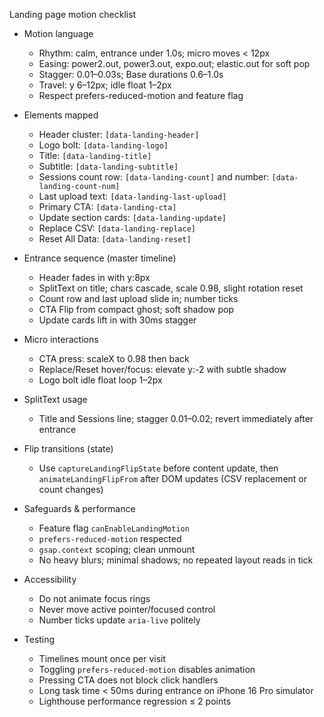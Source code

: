 Landing page motion checklist

- Motion language
  - Rhythm: calm, entrance under 1.0s; micro moves < 12px
  - Easing: power2.out, power3.out, expo.out; elastic.out for soft pop
  - Stagger: 0.01–0.03s; Base durations 0.6–1.0s
  - Travel: y 6–12px; idle float 1–2px
  - Respect prefers-reduced-motion and feature flag

- Elements mapped
  - Header cluster: `[data-landing-header]`
  - Logo bolt: `[data-landing-logo]`
  - Title: `[data-landing-title]`
  - Subtitle: `[data-landing-subtitle]`
  - Sessions count row: `[data-landing-count]` and number: `[data-landing-count-num]`
  - Last upload text: `[data-landing-last-upload]`
  - Primary CTA: `[data-landing-cta]`
  - Update section cards: `[data-landing-update]`
  - Replace CSV: `[data-landing-replace]`
  - Reset All Data: `[data-landing-reset]`

- Entrance sequence (master timeline)
  - Header fades in with y:8px
  - SplitText on title; chars cascade, scale 0.98, slight rotation reset
  - Count row and last upload slide in; number ticks
  - CTA Flip from compact ghost; soft shadow pop
  - Update cards lift in with 30ms stagger

- Micro interactions
  - CTA press: scaleX to 0.98 then back
  - Replace/Reset hover/focus: elevate y:-2 with subtle shadow
  - Logo bolt idle float loop 1–2px

- SplitText usage
  - Title and Sessions line; stagger 0.01–0.02; revert immediately after entrance

- Flip transitions (state)
  - Use `captureLandingFlipState` before content update, then `animateLandingFlipFrom` after DOM updates (CSV replacement or count changes)

- Safeguards & performance
  - Feature flag `canEnableLandingMotion`
  - `prefers-reduced-motion` respected
  - `gsap.context` scoping; clean unmount
  - No heavy blurs; minimal shadows; no repeated layout reads in tick

- Accessibility
  - Do not animate focus rings
  - Never move active pointer/focused control
  - Number ticks update `aria-live` politely

- Testing
  - Timelines mount once per visit
  - Toggling `prefers-reduced-motion` disables animation
  - Pressing CTA does not block click handlers
  - Long task time < 50ms during entrance on iPhone 16 Pro simulator
  - Lighthouse performance regression ≤ 2 points


